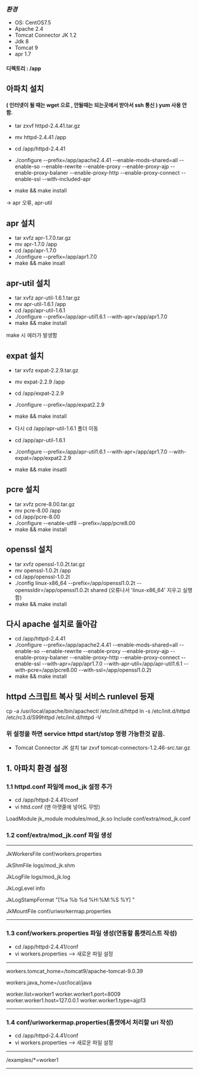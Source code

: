 ### *환경*
 - OS: CentOS7.5
 - Apache 2.4
 - Tomcat Connector JK 1.2
 - Jdk 8
 - Tomcat 9
 - apr 1.7

#### 디렉토리 : /app 

##  아파치 설치 

#### ( 인터넷이 될 때는 wget 으로 , 안될때는 되는곳에서 받아서 ssh 통신 ) yum 사용 안함.

- tar zxvf httpd-2.4.41.tar.gz
- mv httpd-2.4.41 /app
- cd /app/httpd-2.4.41
- ./configure --prefix=/app/apache2.4.41 --enable-mods-shared=all --enable-so --enable-rewrite --enable-proxy --enable-proxy-ajp --enable-proxy-balaner --enable-proxy-http --enable-proxy-connect --enable-ssl --with-included-apr



- make && make install

-> apr 오류, apr-util

##  apr 설치  

- tar xvfz apr-1.7.0.tar.gz
- mv apr-1.7.0 /app
- cd /app/apr-1.7.0
- ./configure --prefix=/app/apr1.7.0
- make && make insall

##  apr-util 설치 

- tar xvfz apr-util-1.6.1.tar.gz
- mv apr-util-1.6.1 /app
- cd /app/apr-util-1.6.1
- ./configure --prefix=/app/apr-util1.6.1 --with-apr=/app/apr1.7.0
- make && make install

make 시 에러가 발생함

##  expat 설치 

- tar xvfz expat-2.2.9.tar.gz
- mv expat-2.2.9 /app
- cd /app/expat-2.2.9
- ./configure --prefix=/app/expat2.2.9
- make && make install

- 다시 cd /app/apr-util-1.6.1 폴더 이동

- cd /app/apr-util-1.6.1
- ./configure --prefix=/app/apr-util1.6.1 --with-apr=/app/apr1.7.0 --with-expat=/app/expat2.2.9
- make && make insatll

##  pcre  설치

- tar xvfz pcre-8.00.tar.gz
- mv pcre-8.00 /app
- cd /app/pcre-8.00
- ./configure --enable-utf8 --prefix=/app/pcre8.00
- make && make install

##  openssl 설치

- tar xvfz openssl-1.0.2t.tar.gz
- mv openssl-1.0.2t /app
- cd /app/openssl-1.0.2t
- ./config linux-x86_64 --prefix=/app/openssl1.0.2t --openssldir=/app/openssl1.0.2t shared
 (오류나서 'linux-x86_64' 지우고 실행함)
- make && make install

##  다시 apache 설치로 돌아감

- cd /app/httpd-2.4.41
- ./configure --prefix=/app/apache2.4.41 --enable-mods-shared=all --enable-so --enable-rewrite --enable-proxy --enable-proxy-ajp --enable-proxy-balaner --enable-proxy-http --enable-proxy-connect --enable-ssl --with-apr=/app/apr1.7.0 --with-apr-util=/app/apr-util1.6.1 --with-pcre=/app/pcre8.00 --with-ssl=/app/openssl1.0.2t
- make && make install

##   httpd 스크립트 복사 및 서비스 runlevel 등재
cp -a /usr/local/apache/bin/apachectl /etc/init.d/httpd
ln -s /etc/init.d/httpd /etc/rc3.d/S99httpd
/etc/init.d/httpd -V

### 위 설정을 하면 service httpd start/stop 명령 가능한것 같음.

* Tomcat Connector JK 설치
 tar zxvf tomcat-connectors-1.2.46-src.tar.gz
 

## 1. 아파치 환경 설정
### 1.1 httpd.conf 파일에 mod_jk 설정 추가
- cd /app/httpd-2.4.41/conf
- vi httd.conf
  (맨 아랫줄에 넣어도 무방)
  
LoadModule jk_module modules/mod_jk.so
Include conf/extra/mod_jk.conf


### 1.2 conf/extra/mod_jk.conf 파일 생성
---------------------------------------------------------------------------------
<IfModule mod_jk.c>
 
JkWorkersFile conf/workers.properties

JkShmFile logs/mod_jk.shm

JkLogFile logs/mod_jk.log

JkLogLevel info

JkLogStampFormat "[%a %b %d %H:%M:%S %Y] "

JkMountFile conf/uriworkermap.properties

</IfModule>

---------------------------------------------------------------------------------


### 1.3 conf/workers.properties 파일 생성(연동할 톰캣리스트 작성)

- cd /app/httpd-2.4.41/conf
- vi workers.properties          --> 새로운 파일 설정 
 --------------------------------------------------------------------------------
 
workers.tomcat_home=/tomcat9/apache-tomcat-9.0.39

workers.java_home=/usr/local/java

worker.list=worker1
worker.worker1.port=8009
worker.worker1.host=127.0.0.1
worker.worker1.type=ajp13

----------------------------------------------------------------------------------
 
 
 
 ### 1.4 conf/uriworkermap.properties(톰캣에서 처리할 uri 작성)

- cd /app/httpd-2.4.41/conf
- vi workers.properties          --> 새로운 파일 설정 
 --------------------------------------------------------------------------------
 
/examples/*=worker1

----------------------------------------------------------------------------------







 
